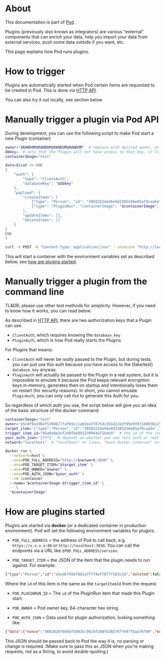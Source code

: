 # About
This documentation is part of [Pod](../README.md).

Plugins (previously also known as integrators)
are various "external" components that can enrich your data,
help you import your data from external services, push some data outside if you want, etc.

This page explains how Pod runs plugins.

# How to trigger
Plugins are automatically started when Pod certain items are requested to be created in Pod.
This is done via [HTTP API](./HTTP_API.md).

You can also try it out locally, see section below

# Manually trigger a plugin via Pod API
During development, you can use the following script to make Pod start a new Plugin (container)
```sh
owner="$RANDOM$RANDOM$RANDOM$RANDOM"  # replace with desired owner, or leave as-is for tests
dbkey=  # note that the Plugin will not have access to this key, it'll only have `POD_AUTH_JSON`
containerImage="test"

data=$(cat <<-END
{
    "auth": {
        "type": "ClientAuth",
        "databaseKey": "$dbkey"
    },
    "payload": {
        "createItems": [
            {"type": "Person", "id": "38583224e56e6d2385d36e05af9caa5e"},
            {"type": "PluginRun", "containerImage": "$containerImage", "targetItemId": "38583224e56e6d2385d36e05af9caa5e"}
        ],
        "updateItems": [],
        "deleteItems": []
    }
}
END
)

curl -X POST -H "Content-Type: application/json" --insecure "http://localhost:3030/v4/$owner/bulk" -d "$data"
```

This will start a container with the environment variables set as described below,
see [how are plugins started](#how-are-plugins-started).

# Manually trigger a plugin from the command line
TL&DR; please use other test methods for simplicity.
However, if you need to know how it works, you can read below.

As described in [HTTP API](./HTTP_API.md), there are two authorization keys that a Plugin can use.

* `ClientAuth`, which requires knowing the `database_key`
* `PluginAuth`, which is how Pod really starts the Plugins

For Plugins that means:

* `ClientAuth` will never be *really* passed to the Plugin, but during tests,
  you can just use this auth because you have access to the (fake/test) `database_key` anyway.
* `PluginAuth` will actually be passed to the Plugin in a real system,
  but it is impossible to emulate it because the Pod keeps relevant encryption keys in-memory,
  generates then on startup and intentionally loses them on restart (for security reasons).
  In short, you cannot emulate `PluginAuth`, you can only call `Pod` to generate this Auth for you.

So regardless of which auth you use, the script below will give you an idea
of the basic structure of the docker command:
```sh
containerImage="test"
owner="e5c8f9a3d64f5394677fafb9cc1a63ea3f875dc391422e2f95e9f871d893b115"
target_item='{"type":"Person","id":"38583224e56e6d2385d36e05af9caa5e","dateCreated":1623241923508,"dateModified":1623241923508",dateServerModified":1623241923508,"deleted":false}'
trigger_item_id="05abe8e2ef2d0fb4992239944a71bde5"  # the id of the item that started the Plugin (the PluginRun item)
your_auth_json='{???}'  # depends on whether you use test auth or real system auth
network="localhost"  # "localhost" on linux, "host.docker.internal" on Mac and Windows

docker run \
  --network=host \
  --env=POD_FULL_ADDRESS="http://$network:3030" \
  --env=POD_TARGET_ITEM="$target_item" \
  --env=POD_OWNER="$owner" \
  --env=POD_AUTH_JSON="$your_auth" \
  --rm \container
  --name="$containerImage-$trigger_item_id" \
  -- \
  "$containerImage"
```

# How are plugins started
Plugins are started via **docker** (or a dedicated container in production environment).
Pod will set the following environment variables for plugins:

* `POD_FULL_ADDRESS` = the address of Pod to call back,
  e.g. `https://x.x.x.x:80` or `http://localhost:3030`.
  You can call the endpoints via a URL like `$POD_FULL_ADDRESS/version`.

* `POD_TARGET_ITEM` = the JSON of the item that the plugin needs to run against.
  For example:
```json
{"type":"Person","id":"a5ed6f95bfd82a7ff74ef7877f183cc0","deleted":false,"dateCreated":1623335672272,"dateModified":1623335672272,"dateServerModified":1623335672272}
```
Where the `id` of this item is the same as the `targetItemId` from the request.

* `POD_PLUGINRUN_ID` = The `id` of the PluginRun item that made this Plugin start.

* `POD_OWNER` = Pod owner key, 64-character hex string.

* `POD_AUTH_JSON` = Data used for plugin authorization, looking something like:
```json
{"data":{"nonce":"909382870d9df58935c9924f260fb38276ffe97fbaa76f09","encryptedPermissions":"74136e27e5537e0f594c394cd723eceb"}}
```
This JSON should be passed back to Pod the way it is, no parsing or change is required.
(Make sure to pass this as JSON when you're making requests, not as a String,
to avoid double-quoting.)
